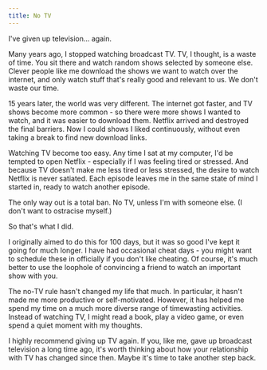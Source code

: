 ```yaml
---
title: No TV
---
```


I've given up television... again.

Many years ago, I stopped watching broadcast TV. TV, I thought, is a waste of time. You sit there and watch random shows selected by someone else. Clever people like me download the shows we want to watch over the internet, and only watch stuff that's really good and relevant to us. We don't waste our time.

15 years later, the world was very different. The internet got faster, and TV shows become more common - so there were more shows I wanted to watch, and it was easier to download them. Netflix arrived and destroyed the final barriers. Now I could shows I liked continuously, without even taking a break to find new download links.

Watching TV become too easy. Any time I sat at my computer, I'd be tempted to open Netflix - especially if I was feeling tired or stressed. And because TV doesn't make me less tired or less stressed, the desire to watch Netflix is never satiated. Each episode leaves me in the same state of mind I started in, ready to watch another episode.

The only way out is a total ban. No TV, unless I'm with someone else. (I don't want to ostracise myself.)

So that's what I did.

I originally aimed to do this for 100 days, but it was so good I've kept it going for much longer. I have had occasional cheat days - you might want to schedule these in officially if you don't like cheating. Of course, it's much better to use the loophole of convincing a friend to watch an important show with you.

The no-TV rule hasn't changed my life that much. In particular, it hasn't made me more productive or self-motivated. However, it has helped me spend my time on a much more diverse range of timewasting activities. Instead of watching TV, I might read a book, play a video game, or even spend a quiet moment with my thoughts.

I highly recommend giving up TV again. If you, like me, gave up broadcast television a long time ago, it's worth thinking about how your relationship with TV has changed since then. Maybe it's time to take another step back.
